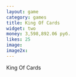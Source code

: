 ```yaml
---
layout: game
category: games
title: King Of Cards
widget: two
money: 3,598,892.06 руб.
likes: 25
image: 
image2x: 
---
```


King Of Cards
